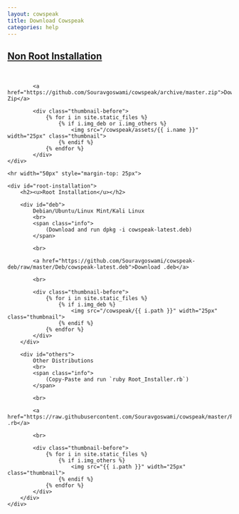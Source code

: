 ```yaml
---
layout: cowspeak
title: Download Cowspeak
categories: help
---
```


<div id="installation">
	<div id="non-root-installation">
		<h2><u>Non Root Installation</u></h2>
			<br>

			<a href="https://github.com/Souravgoswami/cowspeak/archive/master.zip">Download Zip</a>

			<div class="thumbnail-before">
				{% for i in site.static_files %}
					{% if i.img_deb or i.img_others %}
						<img src="/cowspeak/assets/{{ i.name }}" width="25px" class="thumbnail">
					{% endif %}
				{% endfor %}
			</div>
	</div>

	<hr width="50px" style="margin-top: 25px">

	<div id="root-installation">
		<h2><u>Root Installation</u></h2>

		<div id="deb">
			Debian/Ubuntu/Linux Mint/Kali Linux
			<br>
			<span class="info">
				(Download and run dpkg -i cowspeak-latest.deb)
			</span>

			<br>

			<a href="https://github.com/Souravgoswami/cowspeak-deb/raw/master/Deb/cowspeak-latest.deb">Download .deb</a>

			<br>

			<div class="thumbnail-before">
				{% for i in site.static_files %}
					{% if i.img_deb %}
						<img src="/cowspeak/{{ i.path }}" width="25px" class="thumbnail">
					{% endif %}
				{% endfor %}
			</div>
		</div>

		<div id="others">
			Other Distributions
			<br>
			<span class="info">
				(Copy-Paste and run `ruby Root_Installer.rb`)
			</span>

			<br>

			<a href="https://raw.githubusercontent.com/Souravgoswami/cowspeak/master/Root_Installer.rb">Download .rb</a>

			<br>

			<div class="thumbnail-before">
				{% for i in site.static_files %}
					{% if i.img_others %}
						<img src="{{ i.path }}" width="25px" class="thumbnail">
					{% endif %}
				{% endfor %}
			</div>
		</div>
	</div>
</div>
